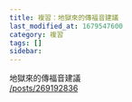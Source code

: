 ```yaml
---
title: 複習：地獄來的傳福音建議
last_modified_at: 1679547600
category: 複習
tags: []
sidebar: 
---
```


 <p>地獄來的傳福音建議<br>
<a href="/posts/269192836" target="_blank">/posts/269192836</a></p>

<p>&nbsp;</p>
